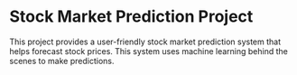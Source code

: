 # Stock Market Prediction Project 

This project provides a user-friendly stock market prediction system that helps forecast stock prices. This system uses machine learning behind the scenes to make predictions. 